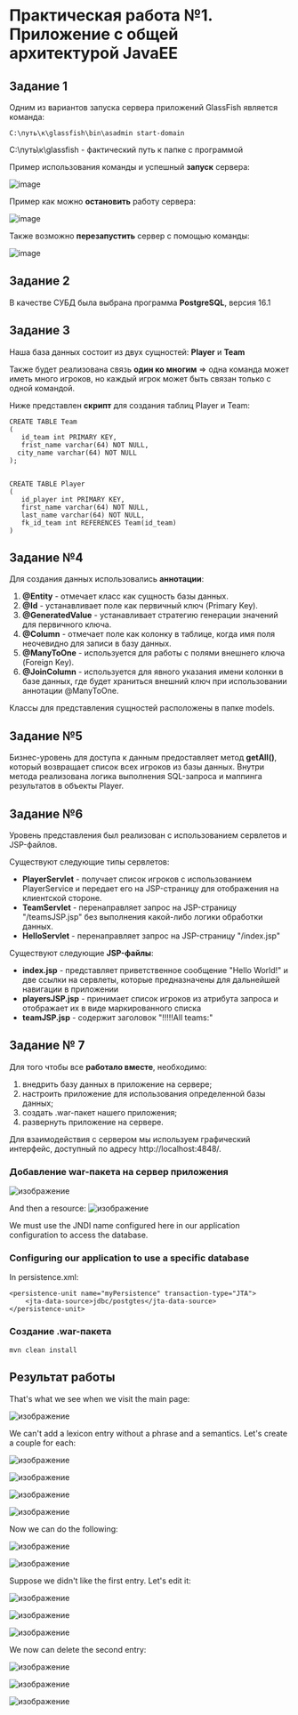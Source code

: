 # Практическая работа №1. Приложение с общей архитектурой JavaEE #
## Задание 1 ##
Одним из вариантов запуска сервера приложений GlassFish является команда:

```
C:\путь\к\glassfish\bin\asadmin start-domain
```
C:\путь\к\glassfish - фактический путь к папке с программой

Пример использования команды и успешный **запуск** сервера:

![image](https://github.com/BandooSs/CSA_LR_1/blob/master/screenshot/1.jpg)



Пример как можно **остановить** работу сервера:

![image](https://github.com/BandooSs/CSA_LR_1/blob/master/screenshot/2.jpg)




Также возможно **перезапустить** сервер с помощью команды:

![image](https://github.com/BandooSs/CSA_LR_1/blob/master/screenshot/3.jpg)



## Задание 2 ##
 В качестве СУБД была выбрана программа **PostgreSQL**, версия 16.1

## Задание 3 ##
Наша база данных состоит из двух сущностей: **Player** и **Team**

Также будет реализована связь **один ко многим** => одна команда может иметь много игроков, но каждый игрок может быть связан только с одной командой.



Ниже представлен **скрипт** для создания таблиц Player и Team:

```
CREATE TABLE Team
(
   id_team int PRIMARY KEY,
   frist_name varchar(64) NOT NULL,
  city_name varchar(64) NOT NULL
);


CREATE TABLE Player
(
   id_player int PRIMARY KEY,
   first_name varchar(64) NOT NULL,
   last_name varchar(64) NOT NULL,
   fk_id_team int REFERENCES Team(id_team)
)
```

## Задание №4 ##

Для создания данных использовались **аннотации**:

1. **@Entity** - отмечает класс как сущность базы данных.
2. **@Id** - устанавливает поле как первичный ключ (Primary Key).
3. **@GeneratedValue** - устанавливает стратегию генерации значений для первичного ключа.
4. **@Column** - отмечает поле как колонку в таблице, когда имя поля неочевидно для записи в базу данных.
5. **@ManyToOne** - используется для работы с полями внешнего ключа (Foreign Key).
6. **@JoinColumn** - используется для явного указания имени колонки в базе данных, где будет храниться внешний ключ при использовании аннотации @ManyToOne.

Классы для представления сущностей расположены в папке models.

## Задание №5 ##

Бизнес-уровень для доступа к данным предоставляет метод **getAll()**, который возвращает список всех игроков из базы данных. Внутри метода реализована логика выполнения SQL-запроса и маппинга результатов в объекты Player.


## Задание №6 ##

Уровень представления был реализован с использованием сервлетов и JSP-файлов.

Существуют следующие типы сервлетов:
- **PlayerServlet** - получает список игроков с использованием PlayerService и передает его на JSP-страницу для отображения на клиентской стороне.
- **TeamServlet** -  перенаправляет запрос на JSP-страницу "/teamsJSP.jsp" без выполнения какой-либо логики обработки данных.
- **HelloServlet** -  перенаправляет запрос на JSP-страницу "/index.jsp"


Существуют следующие **JSP-файлы**:

- **index.jsp** -  представляет приветственное сообщение "Hello World!" и две ссылки на сервлеты, которые предназначены для дальнейшей навигации в приложении
- **playersJSP.jsp** -  принимает список игроков из атрибута запроса и отображает их в виде маркированного списка
- **teamJSP.jsp** - содержит заголовок "!!!!!All teams:"

## Задание № 7 ##

Для того чтобы все **работало вместе**, необходимо:

1. внедрить базу данных в приложение на сервере;
2. настроить приложение для использования определенной базы данных;
3. создать .war-пакет нашего приложения;
4. развернуть приложение на сервере.

Для взаимодействия с сервером мы используем графический интерфейс, доступный по адресу http://localhost:4848/.

### Добавление war-пакета на сервер приложения ###


![изображение](https://github.com/BandooSs/CSA_LR_1/blob/master/screenshot/4.png)

And then a resource:
![изображение](https://github.com/RaisssHab/ESA2023/assets/60664914/9f787e17-47fb-4008-a7d0-339e709d16ff)

We must use the JNDI name configured here in our application configuration to access the database.

<h3>Configuring our application to use a specific database</h3>

In persistence.xml:

```
<persistence-unit name="myPersistence" transaction-type="JTA">
    <jta-data-source>jdbc/postgtes</jta-data-source>
</persistence-unit>
```

### Создание .war-пакета ###

```
mvn clean install
```


## Результат работы ##

That's what we see when we visit the main page:

![изображение](https://github.com/RaisssHab/ESA2023/assets/60664914/6b1089f6-cfb9-4b59-851b-989dd45de4f4)

We can't add a lexicon entry without a phrase and a semantics. Let's create a couple for each:

![изображение](https://github.com/RaisssHab/ESA2023/assets/60664914/fbdfe4a2-ee13-4645-947e-96069995571c)

![изображение](https://github.com/RaisssHab/ESA2023/assets/60664914/4e503ece-e6f0-47f8-a736-066deeb21f01)

![изображение](https://github.com/RaisssHab/ESA2023/assets/60664914/384e05a5-757e-430d-b831-9c0fc2262609)

![изображение](https://github.com/RaisssHab/ESA2023/assets/60664914/f0650b2e-bbea-4aed-9dd3-84cb981f7f84)

Now we can do the following:

![изображение](https://github.com/RaisssHab/ESA2023/assets/60664914/6e04579d-53d9-4a23-b9e4-7bc9c0ab6dea)

![изображение](https://github.com/RaisssHab/ESA2023/assets/60664914/5fa81676-9126-493e-a97b-20f2b495e1db)

Suppose we didn't like the first entry. Let's edit it:

![изображение](https://github.com/RaisssHab/ESA2023/assets/60664914/755f5200-ddda-4adc-b087-c18817078c8e)

![изображение](https://github.com/RaisssHab/ESA2023/assets/60664914/f721c595-5c0e-4f17-872e-178ed939d9a1)

![изображение](https://github.com/RaisssHab/ESA2023/assets/60664914/8b6d24b6-02ba-4a01-98af-90419640f2e2)

We now can delete the second entry:

![изображение](https://github.com/RaisssHab/ESA2023/assets/60664914/1919e1bc-71b7-4c82-8886-528e0f50152c)

![изображение](https://github.com/RaisssHab/ESA2023/assets/60664914/ecd848b3-a121-4bbf-9514-a0b405947c1d)

![изображение](https://github.com/RaisssHab/ESA2023/assets/60664914/941b4799-ec15-4368-a6bd-8cb7d7d90c50)
